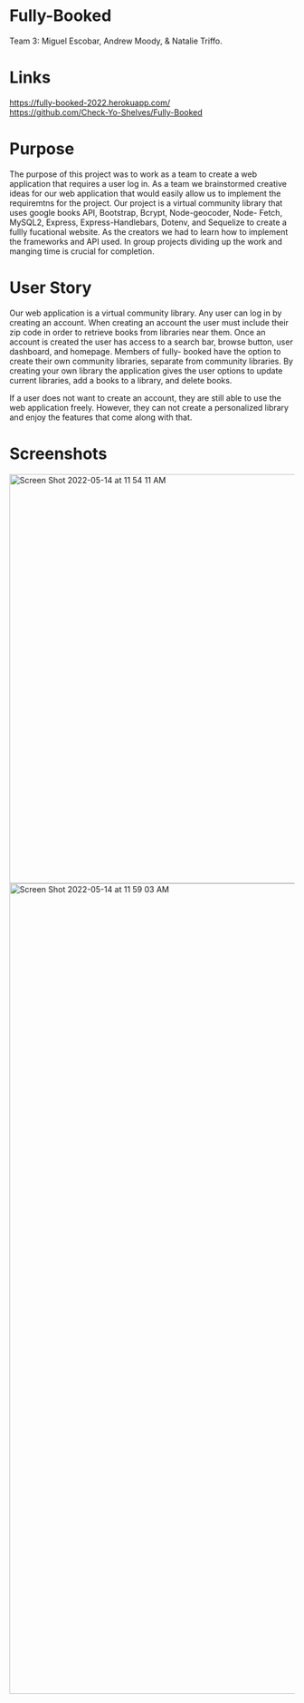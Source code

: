 # Fully-Booked
Team 3: Miguel Escobar, Andrew Moody, & Natalie Triffo.
# Links 
https://fully-booked-2022.herokuapp.com/  
https://github.com/Check-Yo-Shelves/Fully-Booked 
# Purpose
The purpose of this project was to work as a team to create a web application that requires a user log in. As a team we brainstormed creative ideas for our web application that would easily allow us to implement the requiremtns for the project. Our project is a virtual community library that uses google books API, Bootstrap, Bcrypt, Node-geocoder, Node- Fetch, MySQL2, Express, Express-Handlebars, Dotenv, and Sequelize to create a fullly fucational website. As the creators we had to learn how to implement the frameworks and API used. In group projects dividing up the work and manging time is crucial for completion. 
# User Story
Our web application is a virtual community library. Any user can log in by creating an account. When creating an account the user must include their zip code in order to retrieve books from  libraries near them.  Once an account is created the user has access to a search bar, browse button, user dashboard, and homepage. Members of fully- booked have the option to create their own community libraries, separate from community libraries. By creating your own library the application gives the user options to update current libraries, add a books to a library, and delete books.

If a user does not want to create an account, they are still able to use the web application freely. However, they can not create a personalized library and enjoy the features that come along with that.
# Screenshots
<img width="722" alt="Screen Shot 2022-05-14 at 11 54 11 AM" src="https://user-images.githubusercontent.com/97486569/168444445-ad5530cc-ad94-4f35-8dc8-ef0fe7901ef0.png">
<img width="1430" alt="Screen Shot 2022-05-14 at 11 59 03 AM" src="https://user-images.githubusercontent.com/97486569/168444451-74866c04-007f-4c81-b364-5149e8827a82.png">
